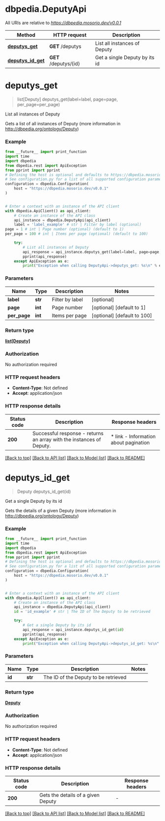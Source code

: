 # dbpedia.DeputyApi

All URIs are relative to *https://dbpedia.mosorio.dev/v0.0.1*

Method | HTTP request | Description
------------- | ------------- | -------------
[**deputys_get**](DeputyApi.md#deputys_get) | **GET** /deputys | List all instances of Deputy
[**deputys_id_get**](DeputyApi.md#deputys_id_get) | **GET** /deputys/{id} | Get a single Deputy by its id


# **deputys_get**
> list[Deputy] deputys_get(label=label, page=page, per_page=per_page)

List all instances of Deputy

Gets a list of all instances of Deputy (more information in http://dbpedia.org/ontology/Deputy)

### Example

```python
from __future__ import print_function
import time
import dbpedia
from dbpedia.rest import ApiException
from pprint import pprint
# Defining the host is optional and defaults to https://dbpedia.mosorio.dev/v0.0.1
# See configuration.py for a list of all supported configuration parameters.
configuration = dbpedia.Configuration(
    host = "https://dbpedia.mosorio.dev/v0.0.1"
)


# Enter a context with an instance of the API client
with dbpedia.ApiClient() as api_client:
    # Create an instance of the API class
    api_instance = dbpedia.DeputyApi(api_client)
    label = 'label_example' # str | Filter by label (optional)
page = 1 # int | Page number (optional) (default to 1)
per_page = 100 # int | Items per page (optional) (default to 100)

    try:
        # List all instances of Deputy
        api_response = api_instance.deputys_get(label=label, page=page, per_page=per_page)
        pprint(api_response)
    except ApiException as e:
        print("Exception when calling DeputyApi->deputys_get: %s\n" % e)
```

### Parameters

Name | Type | Description  | Notes
------------- | ------------- | ------------- | -------------
 **label** | **str**| Filter by label | [optional] 
 **page** | **int**| Page number | [optional] [default to 1]
 **per_page** | **int**| Items per page | [optional] [default to 100]

### Return type

[**list[Deputy]**](Deputy.md)

### Authorization

No authorization required

### HTTP request headers

 - **Content-Type**: Not defined
 - **Accept**: application/json

### HTTP response details
| Status code | Description | Response headers |
|-------------|-------------|------------------|
**200** | Successful response - returns an array with the instances of Deputy. |  * link - Information about pagination <br>  |

[[Back to top]](#) [[Back to API list]](../README.md#documentation-for-api-endpoints) [[Back to Model list]](../README.md#documentation-for-models) [[Back to README]](../README.md)

# **deputys_id_get**
> Deputy deputys_id_get(id)

Get a single Deputy by its id

Gets the details of a given Deputy (more information in http://dbpedia.org/ontology/Deputy)

### Example

```python
from __future__ import print_function
import time
import dbpedia
from dbpedia.rest import ApiException
from pprint import pprint
# Defining the host is optional and defaults to https://dbpedia.mosorio.dev/v0.0.1
# See configuration.py for a list of all supported configuration parameters.
configuration = dbpedia.Configuration(
    host = "https://dbpedia.mosorio.dev/v0.0.1"
)


# Enter a context with an instance of the API client
with dbpedia.ApiClient() as api_client:
    # Create an instance of the API class
    api_instance = dbpedia.DeputyApi(api_client)
    id = 'id_example' # str | The ID of the Deputy to be retrieved

    try:
        # Get a single Deputy by its id
        api_response = api_instance.deputys_id_get(id)
        pprint(api_response)
    except ApiException as e:
        print("Exception when calling DeputyApi->deputys_id_get: %s\n" % e)
```

### Parameters

Name | Type | Description  | Notes
------------- | ------------- | ------------- | -------------
 **id** | **str**| The ID of the Deputy to be retrieved | 

### Return type

[**Deputy**](Deputy.md)

### Authorization

No authorization required

### HTTP request headers

 - **Content-Type**: Not defined
 - **Accept**: application/json

### HTTP response details
| Status code | Description | Response headers |
|-------------|-------------|------------------|
**200** | Gets the details of a given Deputy |  -  |

[[Back to top]](#) [[Back to API list]](../README.md#documentation-for-api-endpoints) [[Back to Model list]](../README.md#documentation-for-models) [[Back to README]](../README.md)

